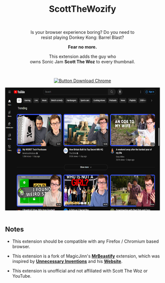 
<div align = center >

# ScottTheWozify

<br>

Is your browser experience boring? Do you need to  
resist playing Donkey Kong: Barrel Blast?

**Fear no more.**

This extension adds the guy who  
owns Sonic Jam **Scott The Woz** to every thumbnail.

<br>

[![Button Download Chrome]][Download Chrome]

<img height="400" src="./screenshots/screenshot1.png"/>

</div>

<br>

## Notes

-   This extension should be compatible with any Firefox / Chromium based browser.

-   This extension is a fork of MagicJinn's **[MrBeastify][MrBeastify Repo]** extension, which was inspired by **[Unnecessary Inventions][UI YouTube]** and his **[Website][UI Website]**.

-   This extension is unofficial and not affiliated with Scott The Woz or YouTube.


<!----------------------------------------------------------------------------->

[Button Download Chrome]: https://img.shields.io/badge/Chrome-4285F4?style=for-the-badge&logoColor=white&logo=GoogleChrome

[Download Chrome]: https://chrome.google.com/webstore/detail/scottthewozify/acifigdfnfnafjkkapcghalnemfodmah

[MrBeastify Repo]: https://github.com/MagicJinn/MrBeastify-Youtube
[UI YouTube]: https://www.youtube.com/@UnnecessaryInventions
[UI Website]: https://www.mrbeastify.com/